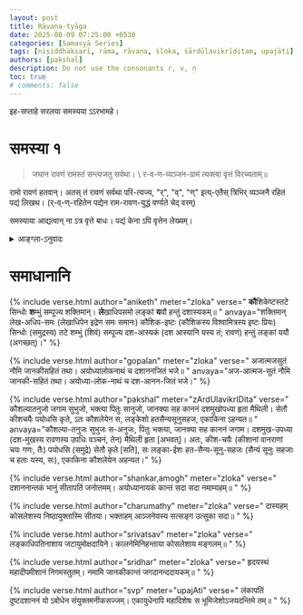 ```yaml
---
layout: post
title: Rāvaṇa-tyāga
date: 2025-08-09 07:25:00 +0530
categories: [Samasyā Series]
tags: [niṣiddhākṣarī, rāma, rāvaṇa, śloka, śārdūlavikrīḍitam, upajāti]  # TAG names should always be lowercase
authors: [pakshal]
description: Do not use the consonants r, v, ṇ
toc: true
# comments: false
---
```


इह-सप्ताहे सरलया समस्यया ऽऽरभामहे।

# समस्या १

> जघान रावणं रामस्तं सन्त्यजतु सर्वथा। \\
> र-व-ण-व्यञ्जन-ग्रामं त्यक्त्वा वृत्तं विरच्यताम्॥

रामो रावणं हतवान्। अतस् तं रावणं सर्वथा परि-त्यज्य, "र्", "व्", "ण्" इत्य्-एतैस् त्रिभिर् व्यञ्जनै रहितं पद्यं लिखथ। (र्-व्-ण्-रहितेन पद्येन राम-रावण-युद्धं वर्ण्यते चेद् वरम्)

 समस्याया आद्यत्वान् ना ऽत्र वृत्ते बाधः। पद्यं केना ऽपि वृत्तेन लेख्यम्।


<details>
  <summary>आङ्ग्ला-ऽनुवादः</summary>
<div markdown="1">

Starting with a simple challenge this week, here we go.

# Challenge #1

> जघान रावणं रामस्तं सन्त्यजतु सर्वथा।\\
> र-व-ण-व्यञ्जन-ग्रामं त्यक्त्वा वृत्तं विरच्यताम्॥

Rāma killed Rāvaṇa. So now abandon him completely and write a verse without the letters र्, व् and ण् being used anywhere in it.

(_Bonus points if you can describe Rāma Rāvaṇa Yuddha in your verse without using र्, व्, ण्_)

Note the above śloka was only the problem, you are not supposed to modify it or anything. You have to compose your own verse.
Also, since this is the first challenge, there are no constraints on the metre. You are free to use any metre.
  
</div>

</details>


# समाधानानि

{% include verse.html
   author="aniketh"
   meter="zloka"
   verse="
     <strong>कौ</strong>शिकेष्टस्तटे सिन्धोः
     <strong>श</strong>म्भुं सम्पूज्य शक्तिमान्।
     <strong>ले</strong>खाधिपसमो लङ्कां
     <strong>य</strong>यौ हन्तुं दशास्यकम्॥
     "
   anvaya="शक्तिमान् लेख-अधिप-समः (लेखाधिपेन इद्रेण समः समानः) कौशिक-इष्टः (कौशिकस्य विश्वामित्रस्य इष्टः प्रियः) सिन्धोः (समुद्रस्य) तटे शम्भुं (शिवं) सम्पूज्य दश-आस्यकं (दश आस्यानि यस्य तं; रावणं) हन्तुं लङ्कां ययौ (अगच्छत्)।"
%}

{% include verse.html
   author="gopalan"
   meter="zloka"
   verse="
     अजात्मजसुतं नौमि जानकीसहितं तथा।
     अयोध्यालोकनाथं च दशाननजितं भजे॥
   "
   anvaya="अज-आत्मज-सुतं नौमि जानकी-सहितं तथा। अयोध्या-लोक-नाथं च दश-आनन-जितं भजे।"
%}

{% include verse.html
   author="pakshal"
   meter="zArdUlavikrIDita"
   verse="
    कौशल्यातनुजो जगाम सुभुजो, भक्त्या पितुः सानुजो,
    जानक्या सह काननं दशमुखोपध्या हृता मैथिली।
    सेतौ कीशचयैः पयोधसि कृते, ऽतः कौशलेयेन स,
    लङ्केशो हतसैन्यसूनुसहज, एकाकिना ऽहन्यत॥
   "
   anvaya="कौशल्या-तनुजः सुभुजः स-अनुजः, पितुः भक्त्या, जानक्या सह काननं जगाम। दशमुख-उपध्या (दश-मुखस्य रावणस्य उपधिः वञ्चनं, तेन) मैथिली हृता [अभवत्]। अतः, कीश-चयैः (कीशानां वानराणां चयः गणः, तैः) पयोधसि (समुद्रे) सेतौ कृते [सति], सः लङ्का-ईशः हत-सैन्य-सूनु-सहजः (सैन्यं सूनुः सहजाः च हताः यस्य, सः), एकाकिना कौशलेयेन अहन्यत।"
%}


{% include verse.html
   author="shankar,amogh"
   meter="zloka"
   verse="
    दशाननान्तकं भानुं सीतापतिं जनोत्तमम्।
    अयोध्यानायकं कान्तं सदा सदा नमाम्यहम्॥
   "
%}


{% include verse.html
   author="charumathy"
   meter="zloka"
   verse="
    दास्यहम् कोसलेशस्य निष्ठायुक्तास्मि सीतया।
    भक्ताहम् आञ्जनेयस्य सत्सङ्ग उत्सुका सदा॥
   "
%}

{% include verse.html
   author="srivatsav"
   meter="zloka"
   verse="
    लङ्काधिपतिनाशाय जटायुमोक्षदायिने।
    कालनेमिनिहन्ताया कोसलेशाय मङ्गलम्॥
   "
%}

{% include verse.html
   author="sridhar"
   meter="zloka"
   verse="
    हृदयस्थं महादीपमीशानं निगमस्तुतम्। 
    नमामि जानकीकान्तं जगदानन्ददायकम्॥
   "
%}


{% include verse.html
   author="svp"
   meter="upajAti"
   verse="
    लंकापतिं दुष्टदशाननं यो ऽबोधेन संयुक्तमनीकसज्जम्।
    एकायुधेनापि महादिशेषः स भूमिजेशोऽजयदन्तिमे तम्॥
   "
%}
